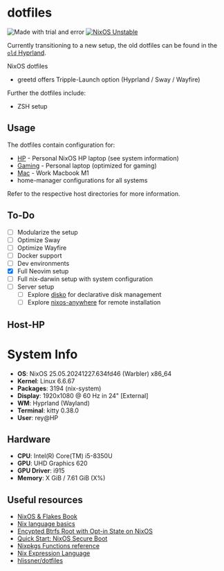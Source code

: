 # dotfiles

![Made with trial and error](https://img.shields.io/badge/Made%20with-trial%20and%20error-blue?style=flat-square&logo=haskell)
[![NixOS Unstable](https://img.shields.io/badge/NixOS-unstable-blue.svg?style=flat-square&logo=NixOS&logoColor=white)](https://nixos.org)

Currently transitioning to a new setup, the old dotfiles can be found in the [`old` Hyprland](https://github.com/Rouzihiro/HP-Nix/tree/Hyprland).

NixOS dotfiles 
 - greetd offers Tripple-Launch option (Hyprland / Sway / Wayfire)

Further the dotfiles include:
- ZSH setup

## Usage
The dotfiles contain configuration for:
- [HP](./hosts/HP) - Personal NixOS HP laptop (see system information)
- [Gaming](./hosts/Gaming) - Personal laptop (optimized for gaming)
- [Mac](./hosts/mac) - Work Macbook M1
- home-manager configurations for all systems

Refer to the respective host directories for more information.

## To-Do
- [ ] Modularize the setup
- [ ] Optimize Sway
- [ ] Optimize Wayfire
- [ ] Docker support
- [ ] Dev environments
- [x] Full Neovim setup
- [ ] Full nix-darwin setup with system configuration
- [ ] Server setup
  - [ ] Explore [disko](https://github.com/nix-community/disko) for declarative disk management
  - [ ] Explore [nixos-anywhere](https://github.com/nix-community/nixos-anywhere) for remote installation

## Host-HP

<!-- System Information -->
# System Info
- **OS**: NixOS 25.05.20241227.634fd46 (Warbler) x86_64
- **Kernel**: Linux 6.6.67
- **Packages**: 3194 (nix-system)
- **Display**: 1920x1080 @ 60 Hz in 24" [External]
- **WM**: Hyprland (Wayland)
- **Terminal**: kitty 0.38.0
- **User**: rey@HP

<!-- Hardware Info -->
## Hardware
- **CPU**: Intel(R) Core(TM) i5-8350U
- **GPU**: UHD Graphics 620
- **GPU Driver**: i915
- **Memory**: X GiB / 7.61 GiB (X%)

## Useful resources
- [NixOS & Flakes Book](https://nixos-and-flakes.thiscute.world/)
- [Nix language basics](https://nix.dev/tutorials/nix-language)
- [Encypted Btrfs Root with Opt-in State on NixOS](https://mt-caret.github.io/blog/posts/2020-06-29-optin-state.html)
- [Quick Start: NixOS Secure Boot](https://github.com/nix-community/lanzaboote)
- [Nixpkgs Functions reference](https://nixos.org/manual/nixpkgs/stable/#chap-functions)
- [Nix Expression Language](https://nixos.org/manual/nix/stable/#ch-expression-language)
- [hlissner/dotfiles](https://github.com/hlissner/dotfiles)
